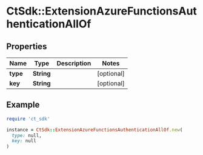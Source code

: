 # CtSdk::ExtensionAzureFunctionsAuthenticationAllOf

## Properties

| Name | Type | Description | Notes |
| ---- | ---- | ----------- | ----- |
| **type** | **String** |  | [optional] |
| **key** | **String** |  | [optional] |

## Example

```ruby
require 'ct_sdk'

instance = CtSdk::ExtensionAzureFunctionsAuthenticationAllOf.new(
  type: null,
  key: null
)
```

